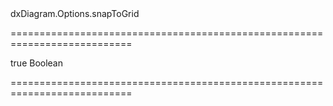 <!--id-->dxDiagram.Options.snapToGrid<!--/id-->
===========================================================================
<!--default-->true<!--/default-->
<!--type-->Boolean<!--/type-->
===========================================================================

<!--shortDescription-->

<!--/shortDescription-->

<!--fullDescription-->

<!--/fullDescription-->